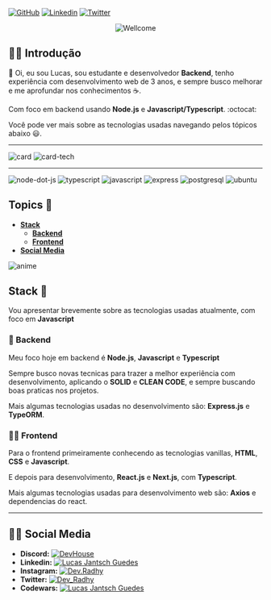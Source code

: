 [![GitHub][github-badge]][github-link]
[![Linkedin][likedin-badge]][linkedin-link] 
[![Twitter][Twitter-badge]][twitter-link]

<p align="center" >
 <img src="https://readme-typing-svg.herokuapp.com?font=Roboto&color=8B4CF7&size=40&center=true&vCenter=true&width=800&height=200&lines=Oi+%F0%9F%91%8B%2C+meu+nome+%C3%A9+Lucas;Seja+bem-vindo(a)+%F0%9F%8E%89" alt="Wellcome" />
</p>

##  💁‍♀️ Introdução

👋 Oi, eu sou Lucas, sou estudante e desenvolvedor **Backend**, tenho experiência com desenvolvimento web de 3 anos, e sempre busco melhorar e me aprofundar nos conhecimentos ☕.

Com foco em backend usando **Node.js** e **Javascript/Typescript**. :octocat:

Você pode ver mais sobre as tecnologias usadas navegando pelos tópicos abaixo 😃.

---

![card](https://github-readme-stats.vercel.app/api?username=DevRadhy&show_icons=true&theme=dracula)
![card-tech](https://github-readme-stats.vercel.app/api/top-langs/?username=DevRadhy&theme=dracula)

---

![node-dot-js](https://user-images.githubusercontent.com/50425715/117381164-d3c0bb80-aeb1-11eb-9faa-bb7622919a46.png)
![typescript](https://user-images.githubusercontent.com/50425715/117381166-d4595200-aeb1-11eb-9ebf-6946d40f49ba.png)
![javascript](https://user-images.githubusercontent.com/50425715/117381162-d3282500-aeb1-11eb-97d4-a0cee9161151.png)
![express](https://user-images.githubusercontent.com/50425715/117381158-d28f8e80-aeb1-11eb-82c2-5d9e1520cbbe.png)
![postgresql](https://user-images.githubusercontent.com/50425715/117381165-d3c0bb80-aeb1-11eb-8e93-82676e0b7db6.png)
![ubuntu](https://user-images.githubusercontent.com/50425715/117381167-d4f1e880-aeb1-11eb-8acd-a6de32742ee4.png)

## Topics 🎉

* **[Stack](#stack-)**
  * **[Backend](#-backend)**
  * **[Frontend](#-frontend)**
* **[Social Media](#%EF%B8%8F-social-media)**

![anime](https://user-images.githubusercontent.com/50425715/109451790-fe634380-7a2c-11eb-90e7-89a95de0687a.gif)

## Stack 👾

Vou apresentar brevemente sobre as tecnologias usadas atualmente, com foco em **Javascript**

### 🚀 Backend

Meu foco hoje em backend é **Node.js**, **Javascript** e **Typescript**

Sempre busco novas tecnicas para trazer a melhor experiência com desenvolvimento, aplicando o **SOLID** e **CLEAN CODE**, e sempre buscando boas praticas nos projetos.

Mais algumas tecnologias usadas no desenvolvimento são: **Express.js** e **TypeORM**.

### 🧑‍🚀 Frontend

Para o frontend primeiramente conhecendo as tecnologias vanillas, **HTML**, **CSS** e **Javascript**.

E depois para desenvolvimento, **React.js** e **Next.js**, com **Typescript**.

Mais algumas tecnologias usadas para desenvolvimento web são: **Axios** e dependencias do react.

---

## 🙆‍♀️ Social Media

- **Discord:** [![DevHouse][discord]][devhouse-discord-link]
- **Linkedin:** [![Lucas Jantsch Guedes][linkedin]][linkedin-link]
- **Instagram:** [![Dev.Radhy][instagram]][instagram-link]
- **Twitter:** [![Dev_Radhy][twitter]][twitter-link]
- **Codewars:** [![Lucas Jantsch Guedes][codewars]][codewars-link]

<!-- Bages -->
[github-badge]: https://img.shields.io/badge/-DevRadhy-grey?style=for-the-badge&logo=github "Github"
[discord-badge]: https://img.shields.io/badge/-Radhy-grey?style=for-the-badge&logo=discord "Discord"
[likedin-badge]: https://img.shields.io/badge/-Lucas%20Jantsch%20Guedes-blue?style=for-the-badge&logo=linkedin "Linkedin"
[codewars-badge]: https://img.shields.io/badge/-Lucas%20Jantsch%20Guedes-grey?style=for-the-badge&logo=codewars&logoColor=ad2c27 "Codewars"
[instagram-badge]: https://img.shields.io/badge/-@Dev.Radhy-grey?style=for-the-badge&logo=instagram "Instagram"
[twitter-badge]: https://img.shields.io/badge/-@Dev__Radhy-grey?style=for-the-badge&logo=twitter "Twitter"

<!-- Images -->
[codewars]: https://user-images.githubusercontent.com/50425715/118725813-d4891400-b806-11eb-9be9-1ee674896f87.png "Codewars"
[discord]: https://user-images.githubusercontent.com/50425715/118725821-d521aa80-b806-11eb-8208-5b65882fa3f3.png "Discord"
[instagram]: https://user-images.githubusercontent.com/50425715/118725825-d5ba4100-b806-11eb-9585-f4bfbab917ab.png "Instagram"
[linkedin]: https://user-images.githubusercontent.com/50425715/118725828-d652d780-b806-11eb-83e8-e7c9616a5fbf.png "Linkedin"
[twitter]: https://user-images.githubusercontent.com/50425715/118725829-d6eb6e00-b806-11eb-85e5-83d049d68009.png "Twitter"

<!-- Links -->
[github-link]: https://github.com/DevRadhy
[linkedin-link]: https://www.linkedin.com/in/lucas-jantsch-guedes/
[codewars-link]: https://www.codewars.com/users/Lucas%20Jantsch%20Guedes
[instagram-link]: https://www.instagram.com/dev.radhy
[twitter-link]: https://twitter.com/Dev_Radhy

<!-- Community -->
[devhouse-discord-link]: https://discord.gg/Nyb46s7Z3V
